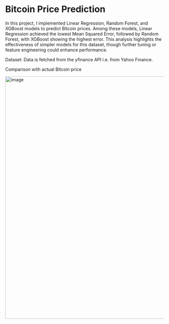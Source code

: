 # Bitcoin Price Prediction

In this project, I implemented Linear Regression, Random Forest, and XGBoost models to predict Bitcoin prices. Among these models, Linear Regression achieved the lowest Mean Squared Error, followed by Random Forest, with XGBoost showing the highest error. This analysis highlights the effectiveness of simpler models for this dataset, though further tuning or feature engineering could enhance performance.

Dataset: Data is fetched from the yfinance API i.e. from Yahoo Finance.

Comparison with actual Bitcoin price

<img width="772" alt="image" src="https://github.com/user-attachments/assets/68229e0e-0c2d-49fb-8345-bd55021671fd" />

